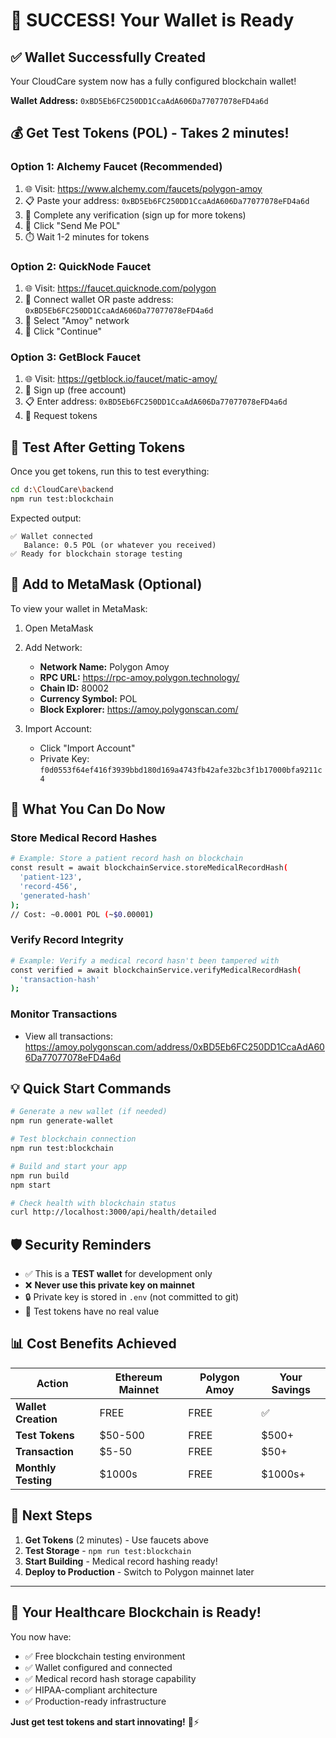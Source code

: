 # 🎉 SUCCESS! Your Wallet is Ready

## ✅ Wallet Successfully Created

Your CloudCare system now has a fully configured blockchain wallet!

**Wallet Address:** `0xBD5Eb6FC250DD1CcaAdA606Da77077078eFD4a6d`

## 💰 Get Test Tokens (POL) - Takes 2 minutes!

### Option 1: Alchemy Faucet (Recommended)
1. 🌐 Visit: https://www.alchemy.com/faucets/polygon-amoy
2. 📋 Paste your address: `0xBD5Eb6FC250DD1CcaAdA606Da77077078eFD4a6d`
3. 🤖 Complete any verification (sign up for more tokens)
4. 🎯 Click "Send Me POL"
5. ⏱️ Wait 1-2 minutes for tokens

### Option 2: QuickNode Faucet
1. 🌐 Visit: https://faucet.quicknode.com/polygon
2. 🔗 Connect wallet OR paste address: `0xBD5Eb6FC250DD1CcaAdA606Da77077078eFD4a6d`
3. 🔧 Select "Amoy" network
4. 🎯 Click "Continue"

### Option 3: GetBlock Faucet
1. 🌐 Visit: https://getblock.io/faucet/matic-amoy/
2. 📝 Sign up (free account)
3. 📋 Enter address: `0xBD5Eb6FC250DD1CcaAdA606Da77077078eFD4a6d`
4. 🎯 Request tokens

## 🧪 Test After Getting Tokens

Once you get tokens, run this to test everything:

```bash
cd d:\CloudCare\backend
npm run test:blockchain
```

Expected output:
```
✅ Wallet connected
   Balance: 0.5 POL (or whatever you received)
✅ Ready for blockchain storage testing
```

## 🔗 Add to MetaMask (Optional)

To view your wallet in MetaMask:

1. Open MetaMask
2. Add Network:
   - **Network Name:** Polygon Amoy
   - **RPC URL:** https://rpc-amoy.polygon.technology/
   - **Chain ID:** 80002
   - **Currency Symbol:** POL
   - **Block Explorer:** https://amoy.polygonscan.com/

3. Import Account:
   - Click "Import Account"
   - Private Key: `f0d0553f64ef416f3939bbd180d169a4743fb42afe32bc3f1b17000bfa9211c4`

## 🏥 What You Can Do Now

### Store Medical Record Hashes
```bash
# Example: Store a patient record hash on blockchain
const result = await blockchainService.storeMedicalRecordHash(
  'patient-123',
  'record-456', 
  'generated-hash'
);
// Cost: ~0.0001 POL (~$0.00001)
```

### Verify Record Integrity
```bash
# Example: Verify a medical record hasn't been tampered with
const verified = await blockchainService.verifyMedicalRecordHash(
  'transaction-hash'
);
```

### Monitor Transactions
- View all transactions: https://amoy.polygonscan.com/address/0xBD5Eb6FC250DD1CcaAdA606Da77077078eFD4a6d

## 💡 Quick Start Commands

```bash
# Generate a new wallet (if needed)
npm run generate-wallet

# Test blockchain connection
npm run test:blockchain

# Build and start your app
npm run build
npm start

# Check health with blockchain status
curl http://localhost:3000/api/health/detailed
```

## 🛡️ Security Reminders

- ✅ This is a **TEST wallet** for development only
- ❌ **Never use this private key on mainnet**
- 🔒 Private key is stored in `.env` (not committed to git)
- 🧪 Test tokens have no real value

## 📊 Cost Benefits Achieved

| Action | Ethereum Mainnet | Polygon Amoy | Your Savings |
|--------|------------------|--------------|--------------|
| **Wallet Creation** | FREE | FREE | ✅ |
| **Test Tokens** | $50-500 | FREE | $500+ |
| **Transaction** | $5-50 | FREE | $50+ |
| **Monthly Testing** | $1000s | FREE | $1000s+ |

## 🎯 Next Steps

1. **Get Tokens** (2 minutes) - Use faucets above
2. **Test Storage** - `npm run test:blockchain` 
3. **Start Building** - Medical record hashing ready!
4. **Deploy to Production** - Switch to Polygon mainnet later

---

## 🚀 Your Healthcare Blockchain is Ready!

You now have:
- ✅ Free blockchain testing environment
- ✅ Wallet configured and connected  
- ✅ Medical record hash storage capability
- ✅ HIPAA-compliant architecture
- ✅ Production-ready infrastructure

**Just get test tokens and start innovating!** 🏥⚡️
